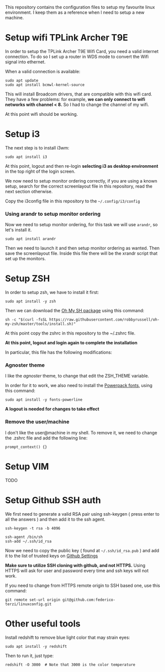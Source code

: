 This repository contains the configuration files to setup my favourite linux environment.
I keep them as a reference when I need to setup a new machine.

# Setup wifi TPLink Archer T9E

In order to setup the TPLink Archer T9E Wifi Card, you need a valid internet connection.
To do so I set up a router in WDS mode to convert the Wifi signal into ethernet.

When a valid connection is available:

```
sudo apt update
sudo apt install bcmwl-kernel-source
```

This will install Broadcom drivers, that are compatible with this wifi card. They have a few
problems: for example, **we can only connect to wifi networks with channel < 8.**
So I had to change the channel of my wifi.

At this point wifi should be working.

# Setup i3

The next step is to install i3wm:

```
sudo apt install i3
```

At this point, logout and then re-login **selecting i3 as desktop environment** in the top 
right of the login screen.

We now need to setup monitor ordering correctly, if you are using a known setup, search
for the correct screenlayout file in this repository, read the next section otherwise.

Copy the i3config file in this repository to the `~/.config/i3/config`


### Using arandr to setup monitor ordering

Now we need to setup monitor ordering, for this task we will use `arandr`, so let's 
install it.

```
sudo apt install arandr
```

Then we need to launch it and then setup monitor ordering as wanted. Then save the
screenlayout file. Inside this file there will be the xrandr script that set up
the monitors.

# Setup ZSH

In order to setup zsh, we have to install it first:

```
sudo apt install -y zsh
```

Then we can download the [Oh My SH package](https://github.com/robbyrussell/oh-my-zsh)
using this command:

```
sh -c "$(curl -fsSL https://raw.githubusercontent.com/robbyrussell/oh-my-zsh/master/tools/install.sh)"
```

At this point copy the zshrc in this repository to the ~/.zshrc file.

**At this point, logout and login again to complete the installation**

In particular, this file has the following modifications:

### Agnoster theme

I like the *agnoster* theme, to change that edit the ZSH\_THEME variable.

In order for it to work, we also need to install the [Powerpack fonts](https://github.com/powerline/fonts), using this command:

```
sudo apt install -y fonts-powerline
```

**A logout is needed for changes to take effect**

### Remove the user/machine

I don't like the user@machine in my shell. To remove it, we need to change the .zshrc
file and add the following line:

```
prompt_context() {}
```

# Setup VIM

TODO

# Setup Github SSH auth 

We first need to generate a valid RSA pair using ssh-keygen ( press enter
to all the answers ) and then add it to the ssh agent.

```
ssh-keygen -t rsa -b 4096

ssh-agent /bin/sh
ssh-add ~/.ssh/id_rsa
```

Now we need to copy the public key ( found at `~/.ssh/id_rsa.pub` ) and add it to
the list of trusted keys on [Github Settings](https://github.com/settings/keys)

**Make sure to utilize SSH cloning with github, and not HTTPS.**
Using HTTPS will ask for user and password every time and ssh keys will not work.

If you need to change from HTTPS remote origin to SSH based one, use this command:

```
git remote set-url origin git@github.com:federico-terzi/linuxconfig.git
```

# Other useful tools

Install redshift to remove blue light color that may strain eyes:

```
sudo apt install -y redshift
```

Then to run it, just type:

```
redshift -O 3000  # Note that 3000 is the color temperature
```

